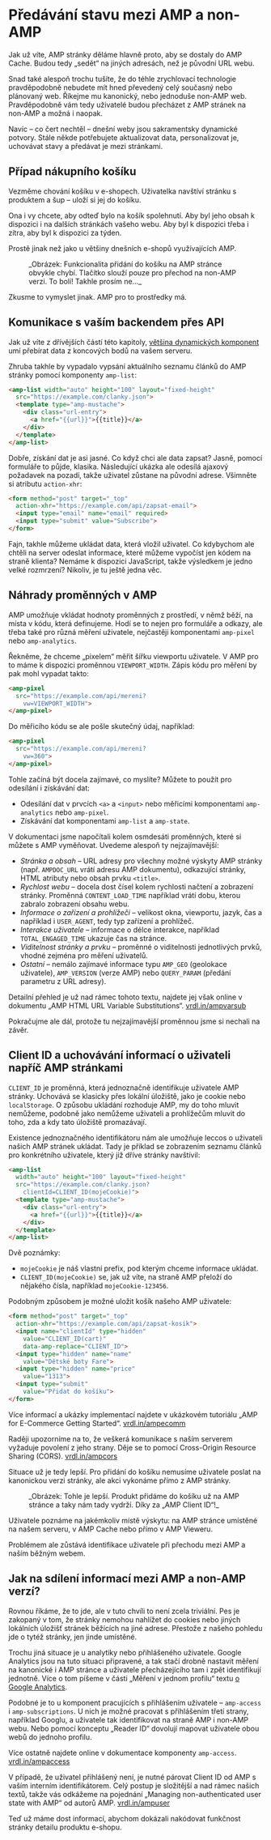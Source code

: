 # Předávání stavu mezi AMP a non-AMP

Jak už víte, AMP stránky děláme hlavně proto, aby se dostaly do AMP Cache. Budou tedy „sedět“ na jiných adresách, než je původní URL webu.

Snad také alespoň trochu tušíte, že do téhle zrychlovací technologie pravděpodobně nebudete mít hned převedený celý současný nebo plánovaný web. Říkejme mu kanonický, nebo jednoduše non-AMP web. Pravděpodobně vám tedy uživatelé budou přecházet z AMP stránek na non-AMP a možná i naopak.

Navíc – co čert nechtěl – dnešní weby jsou sakramentsky dynamické potvory. Stále někde potřebujete aktualizovat data, personalizovat je, uchovávat stavy a předávat je mezi stránkami.

## Případ nákupního košíku

Vezměme chování košíku v e-shopech. Uživatelka navštíví stránku s produktem a šup – uloží si jej do košíku.

Ona i vy chcete, aby odteď bylo na košík spolehnutí. Aby byl jeho obsah k dispozici i na dalších stránkách vašeho webu. Aby byl k dispozici třeba i zítra, aby byl k dispozici za týden.

Prostě jinak než jako u většiny dnešních e-shopů využívajících AMP.

<figure>
<img src="../dist/images/original/vdamp/amp-propojeni-kosik.png" alt="">
<figcaption markdown="1">
_Obrázek: Funkcionalita přidání do košíku na AMP stránce obvykle chybí. Tlačítko slouží pouze pro přechod na non-AMP verzi. To bolí! Takhle prosím ne…_
</figcaption>
</figure>

Zkusme to vymyslet jinak. AMP pro to prostředky má.

## Komunikace s vaším backendem přes API

Jak už víte z dřívějších částí této kapitoly, [většina dynamických komponent](amp-komponenty-dynamicke.md) umí přebírat data z koncových bodů na vašem serveru.

Zhruba takhle by vypadalo vypsání aktuálního seznamu článků do AMP stránky pomocí komponenty `amp-list`:

```html
<amp-list width="auto" height="100" layout="fixed-height"
  src="https://example.com/clanky.json">
  <template type="amp-mustache">
    <div class="url-entry">
      <a href="{{url}}">{{title}}</a>
    </div>
  </template>
</amp-list>
```

Dobře, získání dat je asi jasné. Co když chci ale data zapsat? Jasně, pomocí formuláře to půjde, klasika. Následující ukázka ale odesílá ajaxový požadavek na pozadí, takže uživatel zůstane na původní adrese. Všimněte si atributu `action-xhr`:

```html
<form method="post" target="_top"
  action-xhr="https://example.com/api/zapsat-email">
  <input type="email" name="email" required>
  <input type="submit" value="Subscribe">
</form>
```

Fajn, takhle můžeme ukládat data, která vložil uživatel. Co kdybychom ale chtěli na server odeslat informace, které můžeme vypočíst jen kódem na straně klienta? Nemáme k dispozici JavaScript, takže výsledkem je jedno velké rozmrzení? Nikoliv, je tu ještě jedna věc.

## Náhrady proměnných v AMP

AMP umožňuje vkládat hodnoty proměnných z prostředí, v němž běží, na místa v kódu, která definujeme. Hodí se to nejen pro formuláře a odkazy, ale třeba také pro různá měření uživatele, nejčastěji komponentami `amp-pixel` nebo `amp-analytics`.

Řekněme, že chceme „pixelem“ měřit šířku viewportu uživatele. V AMP pro to máme k dispozici proměnnou `VIEWPORT_WIDTH`. Zápis kódu pro měření by pak mohl vypadat takto:

```html
<amp-pixel
  src="https://example.com/api/mereni?
    vw=VIEWPORT_WIDTH">
</amp-pixel>
```

Do měřicího kódu se ale pošle skutečný údaj, například:

```html
<amp-pixel
  src="https://example.com/api/mereni?
    vw=360">
</amp-pixel>
```

Tohle začíná být docela zajímavé, co myslíte? Můžete to použít pro odesílání i získávání dat:

* Odesílání dat v prvcích `<a>` a `<input>` nebo měřicími komponentami `amp-analytics` nebo `amp-pixel`.
* Získávání dat komponentami `amp-list` a `amp-state`.

V dokumentaci jsme napočítali kolem osmdesáti proměnných, které si můžete s AMP vyměňovat. Uvedeme alespoň ty nejzajímavější:

* _Stránka a obsah_ – URL adresy pro všechny možné výskyty AMP stránky (např. `AMPDOC_URL` vrátí adresu AMP dokumentu), odkazující stránky, HTML atributy nebo obsah prvku `<title>`.
* _Rychlost webu_ – docela dost čísel kolem rychlosti načtení a zobrazení stránky. Proměnná `CONTENT_LOAD_TIME` například vrátí dobu, kterou zabralo zobrazení obsahu webu.
* _Informace o zařízení a prohlížeči_ – velikost okna, viewportu, jazyk, čas a například i `USER_AGENT`, tedy typ zařízení a prohlížeč.
* _Interakce uživatele_ – informace o délce interakce, například `TOTAL_ENGAGED_TIME` ukazuje čas na stránce.
* _Viditelnost stránky a prvku_ – proměnné o viditelnosti jednotlivých prvků, vhodné zejména pro měření uživatelů.
* _Ostatní_ – nemálo zajímavé informace typu `AMP_GEO` (geolokace uživatele), `AMP_VERSION` (verze AMP) nebo `QUERY_PARAM` (předání parametru z URL adresy).

Detailní přehled je už nad rámec tohoto textu, najdete jej však online v dokumentu „AMP HTML URL Variable Substitutions“. [vrdl.in/ampvarsub](https://github.com/ampproject/amphtml/blob/master/spec/amp-var-substitutions.md)

Pokračujme ale dál, protože tu nejzajímavější proměnnou jsme si nechali na závěr.

## Client ID a uchovávání informací o uživateli napříč AMP stránkami

`CLIENT_ID` je proměnná, která jednoznačně identifikuje uživatele AMP stránky. Uchovává se klasicky přes lokální úložiště, jako je cookie nebo `localStorage`. O způsobu ukládání rozhoduje AMP, my do toho mluvit nemůžeme, podobně jako nemůžeme uživateli a prohlížečům mluvit do toho, zda a kdy tato úložiště promazávají.

Existence jednoznačného identifikátoru nám ale umožňuje leccos o uživateli našich AMP stránek ukládat. Tady je příklad se zobrazením seznamu článků pro konkrétního uživatele, který již dříve stránky navštívil:

```html
<amp-list
  width="auto" height="100" layout="fixed-height"
  src="https://example.com/clanky.json?
    clientId=CLIENT_ID(mojeCookie)">
  <template type="amp-mustache">
    <div class="url-entry">
      <a href="{{url}}">{{title}}</a>
    </div>
  </template>
</amp-list>
```

Dvě poznámky:

* `mojeCookie` je náš vlastní prefix, pod kterým chceme informace ukládat.
* `CLIENT_ID(mojeCookie)` se, jak už víte, na straně AMP přeloží do nějakého čísla, například `mojeCookie-123456`.

Podobným způsobem je možné uložit košík našeho AMP uživatele:

```html
<form method="post" target="_top"
  action-xhr="https://example.com/api/zapsat-kosik">
  <input name="clientId" type="hidden"
    value="CLIENT_ID(cart)"
    data-amp-replace="CLIENT_ID">
  <input type="hidden" name="name"
    value="Dětské boty Fare">
  <input type="hidden" name="price"
    value="1313">
  <input type="submit"
    value="Přidat do košíku">
</form>
```

Více informací a ukázky implementací najdete v ukázkovém tutoriálu „AMP for E-Commerce Getting Started“. [vrdl.in/ampecomm](https://amp.dev/documentation/examples/e-commerce/product_page/index.html)

Raději upozorníme na to, že veškerá komunikace s naším serverem vyžaduje povolení z jeho strany. Děje se to pomocí Cross-Origin Resource Sharing (CORS). [vrdl.in/ampcors](https://amp.dev/documentation/guides-and-tutorials/learn/amp-caches-and-cors/amp-cors-requests)

Situace už je tedy lepší. Pro přidání do košíku nemusíme uživatele poslat na kanonickou verzi stránky, ale akci vykonáme přímo z AMP stránky.

<figure>
<img src="../dist/images/original/vdamp/amp-propojeni-kosik-2.png" alt="">
<figcaption markdown="1">
_Obrázek: Tohle je lepší. Produkt přidáme do košíku už na AMP stránce a taky nám tady vydrží. Díky za „AMP Client ID“!_
</figcaption>
</figure>

Uživatele poznáme na jakémkoliv místě výskytu: na AMP stránce umístěné na našem serveru, v AMP Cache nebo přímo v AMP Vieweru.

Problémem ale zůstává identifikace uživatele při přechodu mezi AMP a naším běžným webem.

## Jak na sdílení informací mezi AMP a non-AMP verzí?

Rovnou říkáme, že to jde, ale v tuto chvíli to není zcela triviální. Pes je zakopaný v tom, že stránky nemohou nahlížet do cookies nebo jiných lokálních úložišť stránek běžících na jiné adrese. Přestože  z našeho pohledu jde o tytéž stránky, jen jinde umístěné.

Trochu jiná situace je u analytiky nebo přihlášeného uživatele. Google Analytics jsou na tuto situaci připravené, a tak stačí drobně nastavit měření na kanonické i AMP stránce a uživatele přecházejícího tam i zpět identifikují jednotně. Více o tom píšeme v části „Měření v jednom profilu“ textu [o Google Analytics](amp-analytics.md).

Podobné je to u komponent pracujících s přihlášením uživatele – `amp-access` i `amp-subscriptions`. U nich je možné pracovat s přihlášením třetí strany, například Googlu, a uživatele tak identifikovat na straně AMP i non-AMP webu. Nebo pomocí konceptu „Reader ID“ dovolují mapovat uživatele obou webů do jednoho profilu.

Více ostatně najdete online v dokumentace komponenty `amp-access`. [vrdl.in/ampaccess](https://amp.dev/documentation/components/amp-access)

V případě, že uživatel přihlášený není, je nutné párovat Client ID od AMP s vaším interním identifikátorem. Celý postup je složitější a nad rámec našich textů, takže vás odkážeme na pojednání „Managing non-authenticated user state with AMP“ od autorů AMP. [vrdl.in/ampuser](https://github.com/ampproject/amphtml/blob/master/spec/amp-managing-user-state.md)

Teď už máme dost informací, abychom dokázali nakódovat funkčnost stránky detailu produktu e-shopu.
